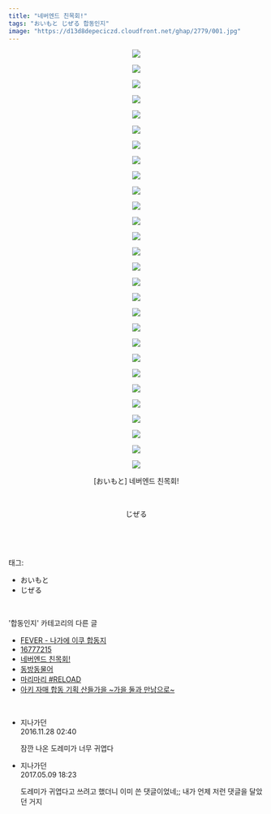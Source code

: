 ```yaml
---
title: "네버엔드 친목회!"
tags: "おいもと じぜる 합동인지"
image: "https://d13d8depeciczd.cloudfront.net/ghap/2779/001.jpg"
---
```

<div class="article">
<p style="text-align: center; clear: none; float: none;"><img src="{{ site.imgserver12 }}/ghap/2779/001.jpg"/></p>
<p style="text-align: center; clear: none; float: none;"><img src="{{ site.imgserver12 }}/ghap/2779/002.jpg"/></p>
<p style="text-align: center; clear: none; float: none;"><img src="{{ site.imgserver12 }}/ghap/2779/003.jpg"/></p>
<p style="text-align: center; clear: none; float: none;"><img src="{{ site.imgserver12 }}/ghap/2779/004.jpg"/></p>
<p style="text-align: center; clear: none; float: none;"><img src="{{ site.imgserver12 }}/ghap/2779/005.jpg"/></p>
<p style="text-align: center; clear: none; float: none;"><img src="{{ site.imgserver12 }}/ghap/2779/006.jpg"/></p>
<p style="text-align: center; clear: none; float: none;"><img src="{{ site.imgserver12 }}/ghap/2779/007.jpg"/></p>
<p style="text-align: center; clear: none; float: none;"><img src="{{ site.imgserver12 }}/ghap/2779/008.jpg"/></p>
<p style="text-align: center; clear: none; float: none;"><img src="{{ site.imgserver12 }}/ghap/2779/009.jpg"/></p>
<p style="text-align: center; clear: none; float: none;"><img src="{{ site.imgserver12 }}/ghap/2779/010.jpg"/></p>
<p style="text-align: center; clear: none; float: none;"><img src="{{ site.imgserver12 }}/ghap/2779/011.jpg"/></p>
<p style="text-align: center; clear: none; float: none;"><img src="{{ site.imgserver12 }}/ghap/2779/012.jpg"/></p>
<p style="text-align: center; clear: none; float: none;"><img src="{{ site.imgserver12 }}/ghap/2779/013.jpg"/></p>
<p style="text-align: center; clear: none; float: none;"><img src="{{ site.imgserver12 }}/ghap/2779/014.jpg"/></p>
<p style="text-align: center; clear: none; float: none;"><img src="{{ site.imgserver12 }}/ghap/2779/015.jpg"/></p>
<p style="text-align: center; clear: none; float: none;"><img src="{{ site.imgserver12 }}/ghap/2779/016.jpg"/></p>
<p style="text-align: center; clear: none; float: none;"><img src="{{ site.imgserver12 }}/ghap/2779/017.jpg"/></p>
<p style="text-align: center; clear: none; float: none;"><img src="{{ site.imgserver12 }}/ghap/2779/018.jpg"/></p>
<p style="text-align: center; clear: none; float: none;"><img src="{{ site.imgserver12 }}/ghap/2779/019.jpg"/></p>
<p style="text-align: center; clear: none; float: none;"><img src="{{ site.imgserver12 }}/ghap/2779/020.jpg"/></p>
<p style="text-align: center; clear: none; float: none;"><img src="{{ site.imgserver12 }}/ghap/2779/021.jpg"/></p>
<p style="text-align: center; clear: none; float: none;"><img src="{{ site.imgserver12 }}/ghap/2779/022.jpg"/></p>
<p style="text-align: center; clear: none; float: none;"><img src="{{ site.imgserver12 }}/ghap/2779/023.jpg"/></p>
<p style="text-align: center; clear: none; float: none;"><img src="{{ site.imgserver12 }}/ghap/2779/024.jpg"/></p>
<p style="text-align: center; clear: none; float: none;"><img src="{{ site.imgserver12 }}/ghap/2779/025.jpg"/></p>
<p style="text-align: center; clear: none; float: none;"><img src="{{ site.imgserver12 }}/ghap/2779/026.jpg"/></p>
<p style="text-align: center; clear: none; float: none;"><img src="{{ site.imgserver12 }}/ghap/2779/027.jpg"/></p>
<p style="text-align: center; clear: none; float: none;"><img src="{{ site.imgserver12 }}/ghap/2779/028.jpg"/></p>
<p style="text-align: center; clear: none; float: none;">[おいもと] 네버엔드 친목회!</p>
<p style="text-align: center; clear: none; float: none;"><br/></p>
<p style="text-align: center; clear: none; float: none;">じぜる</p>
<p><br/></p>
</div><br/>
<div class="tagTrail">
<p>태그: </p>
<ul>
<li>おいもと</li>
<li>じぜる</li>
</ul>
</div><br/>
<div class="another">
<p>'합동인지' 카테고리의 다른 글</p>
<ul>
<li><a href="/ghap_3006">FEVER - 나가에 이쿠 합동지</a></li>
<li><a href="/ghap_2964">16777215</a></li>
<li><a href="/ghap_2779">네버엔드 친목회!</a></li>
<li><a href="/ghap_2682">동방동물어</a></li>
<li><a href="/ghap_2681">마리마리 #RELOAD</a></li>
<li><a href="/ghap_2651">아키 자매 합동 기획 산들가을 ~가을 둘과 만남으로~</a></li>
</ul>
</div><br/>
<div class="cb_module cb_fluid">
<div class="cb_wrt cb_profile">
<div class="comment">
<ul>
<li class="cb_thumb_off" id="comment14858274">
<div class="cb_comment_area">
<div class="cb_info_area">
<div class="cb_section">
<span class="cb_nick_name">지나가던</span>
</div>
<div class="cb_section">
<span class="cb_date">2016.11.28 02:40 </span>
</div>
</div>
<div class="cb_dsc_comment">
<p class="cb_dsc">
											잠깐 나온 도레미가 너무 귀엽다
										</p>
</div>
</div></li>
<li class="cb_thumb_off" id="comment14984649">
<div class="cb_comment_area">
<div class="cb_info_area">
<div class="cb_section">
<span class="cb_nick_name">지나가던</span>
</div>
<div class="cb_section">
<span class="cb_date">2017.05.09 18:23 </span>
</div>
</div>
<div class="cb_dsc_comment">
<p class="cb_dsc">
											도레미가 귀엽다고 쓰려고 했더니 이미 쓴 댓글이었네;; 내가 언제 저런 댓글을 달았던 거지
										</p>
</div>
</div></li>
</ul>
</div>
</div><!-- commentList close -->
</div><br/>
